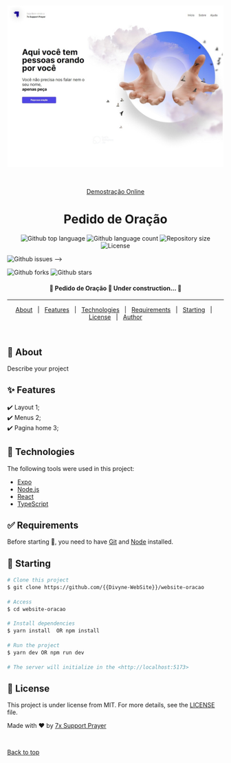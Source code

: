 <div align="center" id="top"> 
  <img src="./.github/app.jpeg" alt="Pedido de Oração" />

  &#xa0;

  <a href="https://divyne.bohr.io/">Demostração Online</a>
</div>

<h1 align="center">Pedido de Oração</h1>

<p align="center">
  <img alt="Github top language" src="https://img.shields.io/github/languages/top/{{Divyne-WebSite}}/website-oracao?color=56BEB8">

  <img alt="Github language count" src="https://img.shields.io/github/languages/count/{{Divyne-WebSite}}/website-oracao?color=56BEB8">

  <img alt="Repository size" src="https://img.shields.io/github/repo-size/{{Divyne-WebSite}}/website-oracao?color=56BEB8">

  <img alt="License" src="https://img.shields.io/github/license/{{Divyne-WebSite}}/website-oracao?color=56BEB8">

  <img alt="Github issues" src="https://img.shields.io/github/issues/{{Divyne-WebSite}}/website-oracao?color=56BEB8" /> -->

  <img alt="Github forks" src="https://img.shields.io/github/forks/{{Divyne-WebSite}}/website-oracao?color=56BEB8" />

  <img alt="Github stars" src="https://img.shields.io/github/stars/{{Divyne-WebSite}}/website-oracao?color=56BEB8" />

</p>

<!-- Status -->

<h4 align="center"> 
	🚧  Pedido de Oração 🚀 Under construction...  🚧
</h4> 

<hr>

<p align="center">
  <a href="#dart-about">About</a> &#xa0; | &#xa0; 
  <a href="#sparkles-features">Features</a> &#xa0; | &#xa0;
  <a href="#rocket-technologies">Technologies</a> &#xa0; | &#xa0;
  <a href="#white_check_mark-requirements">Requirements</a> &#xa0; | &#xa0;
  <a href="#checkered_flag-starting">Starting</a> &#xa0; | &#xa0;
  <a href="#memo-license">License</a> &#xa0; | &#xa0;
  <a href="https://github.com/{{Divyne-WebSite}}" target="_blank">Author</a>
</p>

<br>

## :dart: About ##

Describe your project

## :sparkles: Features ##

:heavy_check_mark: Layout 1;\
:heavy_check_mark: Menus 2;\
:heavy_check_mark: Pagina home 3;

## :rocket: Technologies ##

The following tools were used in this project:

- [Expo](https://expo.io/)
- [Node.js](https://nodejs.org/en/)
- [React](https://pt-br.reactjs.org/)
- [TypeScript](https://www.typescriptlang.org/)

## :white_check_mark: Requirements ##

Before starting :checkered_flag:, you need to have [Git](https://git-scm.com) and [Node](https://nodejs.org/en/) installed.

## :checkered_flag: Starting ##

```bash
# Clone this project
$ git clone https://github.com/{{Divyne-WebSite}}/website-oracao

# Access
$ cd website-oracao

# Install dependencies
$ yarn install  OR npm install

# Run the project
$ yarn dev OR npm run dev

# The server will initialize in the <http://localhost:5173>
```

## :memo: License ##

This project is under license from MIT. For more details, see the [LICENSE](LICENSE.md) file.


Made with :heart: by <a href="https://github.com/{{Divyne-WebSite}}" target="_blank">7x Support Prayer</a>

&#xa0;

<a href="#top">Back to top</a>
